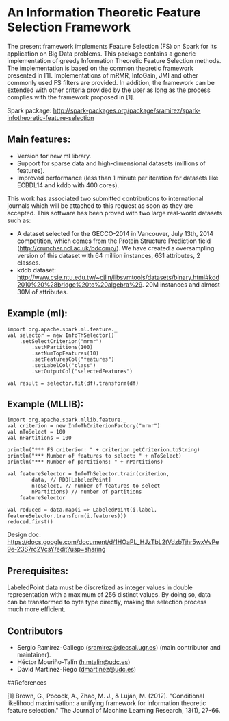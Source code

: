 An Information Theoretic Feature Selection Framework
=====================================================

The present framework implements Feature Selection (FS) on Spark for its application on Big Data problems. This package contains a generic implementation of greedy Information Theoretic Feature Selection methods. The implementation is based on the common theoretic framework presented in [1]. Implementations of mRMR, InfoGain, JMI and other commonly used FS filters are provided. In addition, the framework can be extended with other criteria provided by the user as long as the process complies with the framework proposed in [1].

Spark package: http://spark-packages.org/package/sramirez/spark-infotheoretic-feature-selection

## Main features:

* Version for new ml library.
* Support for sparse data and high-dimensional datasets (millions of features).
* Improved performance (less than 1 minute per iteration for datasets like ECBDL14 and kddb with 400 cores).

This work has associated two submitted contributions to international journals which will be attached to this request as soon as they are accepted. This software has been proved with two large real-world datasets such as:

- A dataset selected for the GECCO-2014 in Vancouver, July 13th, 2014 competition, which comes from the Protein Structure Prediction field (http://cruncher.ncl.ac.uk/bdcomp/). We have created a oversampling version of this dataset with 64 million instances, 631 attributes, 2 classes.
- kddb dataset: http://www.csie.ntu.edu.tw/~cjlin/libsvmtools/datasets/binary.html#kdd2010%20%28bridge%20to%20algebra%29. 20M instances and almost 30M of attributes.

## Example (ml): 
	import org.apache.spark.ml.feature._
	val selector = new InfoThSelector()
		.setSelectCriterion("mrmr")
	      	.setNPartitions(100)
	      	.setNumTopFeatures(10)
	      	.setFeaturesCol("features")
	      	.setLabelCol("class")
	      	.setOutputCol("selectedFeatures")
   
	val result = selector.fit(df).transform(df)

## Example (MLLIB): 
	import org.apache.spark.mllib.feature._
	val criterion = new InfoThCriterionFactory("mrmr")
	val nToSelect = 100
	val nPartitions = 100
	
	println("*** FS criterion: " + criterion.getCriterion.toString)
	println("*** Number of features to select: " + nToSelect)
	println("*** Number of partitions: " + nPartitions)
	
	val featureSelector = InfoThSelector.train(criterion, 
	      	data, // RDD[LabeledPoint]
      		nToSelect, // number of features to select
	      	nPartitions) // number of partitions
    	featureSelector
	
	val reduced = data.map(i => LabeledPoint(i.label, featureSelector.transform(i.features)))
	reduced.first()
        

Design doc: https://docs.google.com/document/d/1HOaPL_HJzTbL2tVdzbTjhr5wxVvPe9e-23S7rc2VcsY/edit?usp=sharing

## Prerequisites:

LabeledPoint data must be discretized as integer values in double representation with a maximum of 256 distinct values. 
By doing so, data can be transformed to byte type directly, making the selection process much more efficient.

## Contributors

- Sergio Ramírez-Gallego (sramirez@decsai.ugr.es) (main contributor and maintainer).
- Héctor Mouriño-Talín (h.mtalin@udc.es)
- David Martínez-Rego (dmartinez@udc.es)

##References

[1] Brown, G., Pocock, A., Zhao, M. J., & Luján, M. (2012). "Conditional likelihood maximisation: a unifying framework for information theoretic feature selection." The Journal of Machine Learning Research, 13(1), 27-66.
